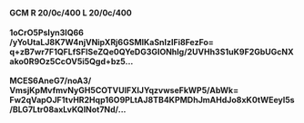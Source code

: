 #### GCM R 20/0c/400 L 20/0c/400
**1oCrO5PsIyn3lQ66**<br/>**/yYoUtaLJ8K7W4njVNipXRj6GSMlKaSnIzIFi8FezFo=**<br/>**q+zB7wr7F1QFLfSFlSeZQe0QYeDG3GIONhlg/2UVHh3S1uK9F2GbUGcNXako0R9Oz5CcOV5i5Qgd+bz5...**<br/><br/>
**MCES6AneG7/noA3/**<br/>**VmsjKpMvfmvNyGH5COTVUlFXlJYqzvwseFkWP5/AbWk=**<br/>**Fw2qVapOJF1tvHR2Hqp16O9PLtAJ8TB4KPMDhJmAHdJo8xK0tWEeyI5s/BLG7Ltr08axLvKQINot7Nd/...**